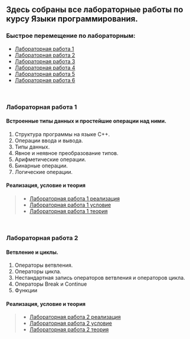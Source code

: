 ## Здесь собраны все лабораторные работы по курсу Языки программирования. 

### Быстрое перемещение по лабораторным:

- [Лабораторная работа 1](#Лабораторная%20работа%201)
- [Лабораторная работа 2](#Лабораторная%20работа%202)
- [Лабораторная работа 3](#Лабораторная%20работа%203)
- [Лабораторная работа 4](#Лабораторная%20работа%204)
- [Лабораторная работа 5](#Лабораторная%20работа%205)
- [Лабораторная работа 6](#Лабораторная%20работа%206)
<br>


### Лабораторная работа 1

#### Встроенные типы данных и простейшие операции над ними.
 1. Структура программы на языке С++. 
 2. Операции ввода и вывода. 
 3. Типы данных. 
 4. Явное и неявное преобразование типов. 
 5. Арифметические операции. 
 6. Бинарные операции. 
 7. Логические операции.<br>

#### Реализация, условие и теория
> - [Лабораторная работа 1 реализация](Лабораторные%20работы%20реализация/Gridnev_Egor_241_326_lab1.cpp)
> - [Лабораторная работа 1 условие](Лабораторные%20работы%20условие/Лабораторная%20работа%201(условие).md)
> - [Лабораторная работа 1 теория](Лабораторные%20работы%20теория/Лабораторная%20работа%201(теория).md)
<br>

### Лабораторная работа 2


#### Ветвление и циклы.

1. Операторы ветвления.
2. Операторы цикла.
3. Нестандартная запись операторов ветвления и операторов цикла.
4. Операторы Break и Continue
5. Функции

#### Реализация, условие и теория
> - [Лабораторная работа 2 реализация](Лабораторные%20работы%20реализация/Gridnev_Egor_241_326_lab2.cpp)
> - [Лабораторная работа 2 условие](Лабораторные%20работы%20условие/Лабораторная%20работа%202(условие).md)
> - [Лабораторная работа 2 теория](Лабораторные%20работы%20теория/Лабораторная%20работа%202(теория).md)
